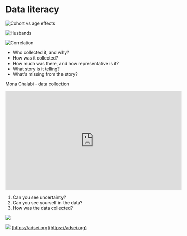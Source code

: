 # Data literacy


![Cohort vs age effects](https://imgs.xkcd.com/comics/cohort_and_age_effects.png)


![Husbands](https://imgs.xkcd.com/comics/extrapolating.png)


![Correlation](https://imgs.xkcd.com/comics/correlation.png)


- Who collected it, and why?
- How was it collected?
- How much was there, and how representative is it?
- What story is it telling?
- What's missing from the story?


Mona Chalabi - data collection
<iframe width="560" height="315" src="https://www.youtube.com/embed/Zwwanld4T1w?start=262" title="YouTube video player" frameborder="0" allow="accelerometer; autoplay; clipboard-write; encrypted-media; gyroscope; picture-in-picture" allowfullscreen></iframe>

1. Can you see uncertainty?
2. Can you see yourself in the data?
3. How was the data collected?


![](https://i0.wp.com/wp.stolaf.edu/it/files/2017/06/precsionvsaccuracy_crashcourse.png?resize=579%2C600&ssl=1)


<!-- .slide: data-background-color="#c0c0c0" -->
![](https://i0.wp.com/adsei.org/wp-content/uploads/2021/07/cropped-adsei-banner-lge-horiz.png?fit=1852%2C582&ssl=1)
[https://adsei.org](https://adsei.org)
